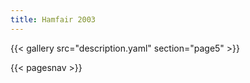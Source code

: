 ```yaml
---
title: Hamfair 2003
---
```


{{< gallery src="description.yaml" section="page5" >}}

{{< pagesnav >}}
